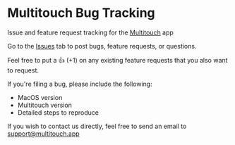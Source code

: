 # Multitouch Bug Tracking
Issue and feature request tracking for the [Multitouch](https://multitouch-app.com) app

Go to the [Issues](https://github.com/Brass-Monkery/Multitouch-Bugs/issues) tab to post bugs, feature requests, or questions.

Feel free to put a :+1: (+1) on any existing feature requests that you also want to request.

If you're filing a bug, please include the following:
* MacOS version
* Multitouch version
* Detailed steps to reproduce

If you wish to contact us directly, feel free to send an email to support@multitouch.app
